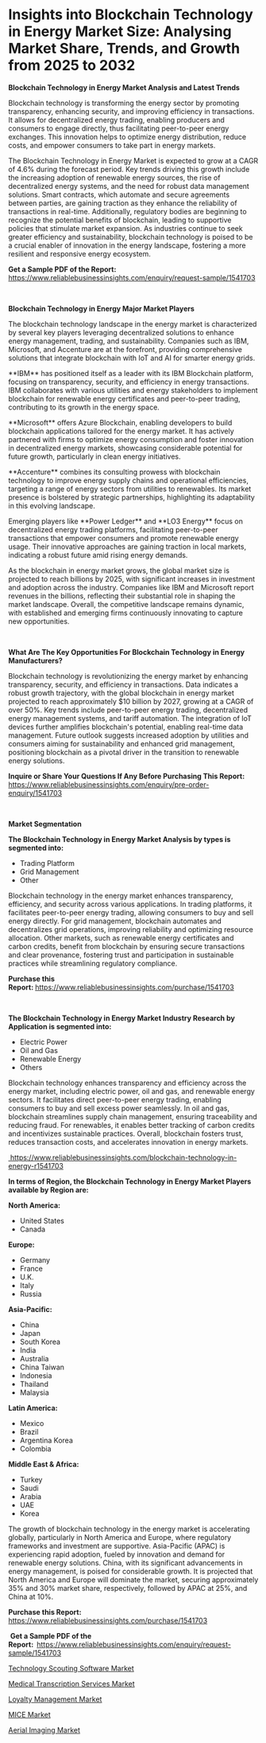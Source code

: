 <p><h1>Insights into Blockchain Technology in Energy Market Size: Analysing Market Share, Trends, and Growth from 2025 to 2032</h1></p><p><strong>Blockchain Technology in Energy Market Analysis and Latest Trends</strong></p>
<p><p>Blockchain technology is transforming the energy sector by promoting transparency, enhancing security, and improving efficiency in transactions. It allows for decentralized energy trading, enabling producers and consumers to engage directly, thus facilitating peer-to-peer energy exchanges. This innovation helps to optimize energy distribution, reduce costs, and empower consumers to take part in energy markets.</p><p>The Blockchain Technology in Energy Market is expected to grow at a CAGR of 4.6% during the forecast period. Key trends driving this growth include the increasing adoption of renewable energy sources, the rise of decentralized energy systems, and the need for robust data management solutions. Smart contracts, which automate and secure agreements between parties, are gaining traction as they enhance the reliability of transactions in real-time. Additionally, regulatory bodies are beginning to recognize the potential benefits of blockchain, leading to supportive policies that stimulate market expansion. As industries continue to seek greater efficiency and sustainability, blockchain technology is poised to be a crucial enabler of innovation in the energy landscape, fostering a more resilient and responsive energy ecosystem.</p></p>
<p><strong>Get a Sample PDF of the Report:&nbsp;</strong> <a href="https://www.reliablebusinessinsights.com/enquiry/request-sample/1541703?utm_campaign=1138&utm_medium=2&utm_source=Github&utm_content=ia&utm_term=10032025&utm_id=blockchain-technology-in-energy">https://www.reliablebusinessinsights.com/enquiry/request-sample/1541703</a></p>
<p>&nbsp;</p>
<p><strong>Blockchain Technology in Energy Major Market Players</strong></p>
<p><p>The blockchain technology landscape in the energy market is characterized by several key players leveraging decentralized solutions to enhance energy management, trading, and sustainability. Companies such as IBM, Microsoft, and Accenture are at the forefront, providing comprehensive solutions that integrate blockchain with IoT and AI for smarter energy grids.</p><p>**IBM** has positioned itself as a leader with its IBM Blockchain platform, focusing on transparency, security, and efficiency in energy transactions. IBM collaborates with various utilities and energy stakeholders to implement blockchain for renewable energy certificates and peer-to-peer trading, contributing to its growth in the energy space.</p><p>**Microsoft** offers Azure Blockchain, enabling developers to build blockchain applications tailored for the energy market. It has actively partnered with firms to optimize energy consumption and foster innovation in decentralized energy markets, showcasing considerable potential for future growth, particularly in clean energy initiatives.</p><p>**Accenture** combines its consulting prowess with blockchain technology to improve energy supply chains and operational efficiencies, targeting a range of energy sectors from utilities to renewables. Its market presence is bolstered by strategic partnerships, highlighting its adaptability in this evolving landscape.</p><p>Emerging players like **Power Ledger** and **LO3 Energy** focus on decentralized energy trading platforms, facilitating peer-to-peer transactions that empower consumers and promote renewable energy usage. Their innovative approaches are gaining traction in local markets, indicating a robust future amid rising energy demands.</p><p>As the blockchain in energy market grows, the global market size is projected to reach billions by 2025, with significant increases in investment and adoption across the industry. Companies like IBM and Microsoft report revenues in the billions, reflecting their substantial role in shaping the market landscape. Overall, the competitive landscape remains dynamic, with established and emerging firms continuously innovating to capture new opportunities.</p></p>
<p>&nbsp;</p>
<p><strong>What Are The Key Opportunities For Blockchain Technology in Energy Manufacturers?</strong></p>
<p><p>Blockchain technology is revolutionizing the energy market by enhancing transparency, security, and efficiency in transactions. Data indicates a robust growth trajectory, with the global blockchain in energy market projected to reach approximately $10 billion by 2027, growing at a CAGR of over 50%. Key trends include peer-to-peer energy trading, decentralized energy management systems, and tariff automation. The integration of IoT devices further amplifies blockchain's potential, enabling real-time data management. Future outlook suggests increased adoption by utilities and consumers aiming for sustainability and enhanced grid management, positioning blockchain as a pivotal driver in the transition to renewable energy solutions.</p></p>
<p><strong>Inquire or Share Your Questions If Any Before Purchasing This Report:</strong> <a href="https://www.reliablebusinessinsights.com/enquiry/pre-order-enquiry/1541703?utm_campaign=1138&utm_medium=2&utm_source=Github&utm_content=ia&utm_term=10032025&utm_id=blockchain-technology-in-energy">https://www.reliablebusinessinsights.com/enquiry/pre-order-enquiry/1541703</a></p>
<p>&nbsp;</p>
<p><strong>Market Segmentation</strong></p>
<p><strong>The Blockchain Technology in Energy Market Analysis by types is segmented into:</strong></p>
<p><ul><li>Trading Platform</li><li>Grid Management</li><li>Other</li></ul></p>
<p><p>Blockchain technology in the energy market enhances transparency, efficiency, and security across various applications. In trading platforms, it facilitates peer-to-peer energy trading, allowing consumers to buy and sell energy directly. For grid management, blockchain automates and decentralizes grid operations, improving reliability and optimizing resource allocation. Other markets, such as renewable energy certificates and carbon credits, benefit from blockchain by ensuring secure transactions and clear provenance, fostering trust and participation in sustainable practices while streamlining regulatory compliance.</p></p>
<p><strong>Purchase this Report:&nbsp;</strong><a href="https://www.reliablebusinessinsights.com/purchase/1541703?utm_campaign=1138&utm_medium=2&utm_source=Github&utm_content=ia&utm_term=10032025&utm_id=blockchain-technology-in-energy">https://www.reliablebusinessinsights.com/purchase/1541703</a></p>
<p>&nbsp;</p>
<p><strong>The Blockchain Technology in Energy Market Industry Research by Application is segmented into:</strong></p>
<p><ul><li>Electric Power</li><li>Oil and Gas</li><li>Renewable Energy</li><li>Others</li></ul></p>
<p><p>Blockchain technology enhances transparency and efficiency across the energy market, including electric power, oil and gas, and renewable energy sectors. It facilitates direct peer-to-peer energy trading, enabling consumers to buy and sell excess power seamlessly. In oil and gas, blockchain streamlines supply chain management, ensuring traceability and reducing fraud. For renewables, it enables better tracking of carbon credits and incentivizes sustainable practices. Overall, blockchain fosters trust, reduces transaction costs, and accelerates innovation in energy markets.</p></p>
<p><a href="https://www.reliablebusinessinsights.com/blockchain-technology-in-energy-r1541703?utm_campaign=1138&utm_medium=2&utm_source=Github&utm_content=ia&utm_term=10032025&utm_id=blockchain-technology-in-energy">&nbsp;https://www.reliablebusinessinsights.com/blockchain-technology-in-energy-r1541703</a></p>
<p><strong>In terms of Region, the Blockchain Technology in Energy Market Players available by Region are:</strong></p>
<p>
    <p> <strong> North America: </strong>
        <ul>
            <li>United States</li>
            <li>Canada</li>
        </ul>
        </p> 
    <p> <strong> Europe: </strong>
        <ul>
            <li>Germany</li>
            <li>France</li>
            <li>U.K.</li>
            <li>Italy</li>
            <li>Russia</li>
        </ul>
        </p> 
    <p> <strong> Asia-Pacific: </strong>
        <ul>
            <li>China</li>
            <li>Japan</li>
            <li>South Korea</li>
            <li>India</li>
            <li>Australia</li>
            <li>China Taiwan</li>
            <li>Indonesia</li>
            <li>Thailand</li>
            <li>Malaysia</li>
        </ul>
        </p> 
    <p> <strong> Latin America: </strong>
        <ul>
            <li>Mexico</li>
            <li>Brazil</li>
            <li>Argentina Korea</li>
            <li>Colombia</li>
        </ul>
        </p> 
    <p> <strong> Middle East & Africa: </strong>
        <ul>
            <li>Turkey</li>
            <li>Saudi</li>
            <li>Arabia</li>
            <li>UAE</li>
            <li>Korea</li>
        </ul>
    </p>
    </p>
<p><p>The growth of blockchain technology in the energy market is accelerating globally, particularly in North America and Europe, where regulatory frameworks and investment are supportive. Asia-Pacific (APAC) is experiencing rapid adoption, fueled by innovation and demand for renewable energy solutions. China, with its significant advancements in energy management, is poised for considerable growth. It is projected that North America and Europe will dominate the market, securing approximately 35% and 30% market share, respectively, followed by APAC at 25%, and China at 10%.</p></p>
<p><strong>Purchase this Report: </strong><a href="https://www.reliablebusinessinsights.com/purchase/1541703?utm_campaign=1138&utm_medium=2&utm_source=Github&utm_content=ia&utm_term=10032025&utm_id=blockchain-technology-in-energy">https://www.reliablebusinessinsights.com/purchase/1541703</a></p>
<p>&nbsp;<strong>Get a Sample PDF of the Report:&nbsp;&nbsp;</strong><a href="https://www.reliablebusinessinsights.com/enquiry/request-sample/1541703?utm_campaign=1138&utm_medium=2&utm_source=Github&utm_content=ia&utm_term=10032025&utm_id=blockchain-technology-in-energy">https://www.reliablebusinessinsights.com/enquiry/request-sample/1541703</a></p>
<p><strong></strong></p>
<p><p><a href="https://github.com/thanenegenqa/Market-Research-Report-List-1/blob/main/technology-scouting-software-market.md?utm_campaign=1138&utm_medium=2&utm_source=Github&utm_content=ia&utm_term=10032025&utm_id=blockchain-technology-in-energy">Technology Scouting Software Market</a></p><p><a href="https://github.com/cezilfinerv9/Market-Research-Report-List-1/blob/main/medical-transcription-services-market.md?utm_campaign=1138&utm_medium=2&utm_source=Github&utm_content=ia&utm_term=10032025&utm_id=blockchain-technology-in-energy">Medical Transcription Services Market</a></p><p><a href="https://github.com/lelkohydesyj/Market-Research-Report-List-1/blob/main/loyalty-management-market.md?utm_campaign=1138&utm_medium=2&utm_source=Github&utm_content=ia&utm_term=10032025&utm_id=blockchain-technology-in-energy">Loyalty Management Market</a></p><p><a href="https://github.com/syskamazucqa/Market-Research-Report-List-1/blob/main/mice-market.md?utm_campaign=1138&utm_medium=2&utm_source=Github&utm_content=ia&utm_term=10032025&utm_id=blockchain-technology-in-energy">MICE Market</a></p><p><a href="https://github.com/bhuraoutenc8/Market-Research-Report-List-1/blob/main/aerial-imaging-market.md?utm_campaign=1138&utm_medium=2&utm_source=Github&utm_content=ia&utm_term=10032025&utm_id=blockchain-technology-in-energy">Aerial Imaging Market</a></p></p>
